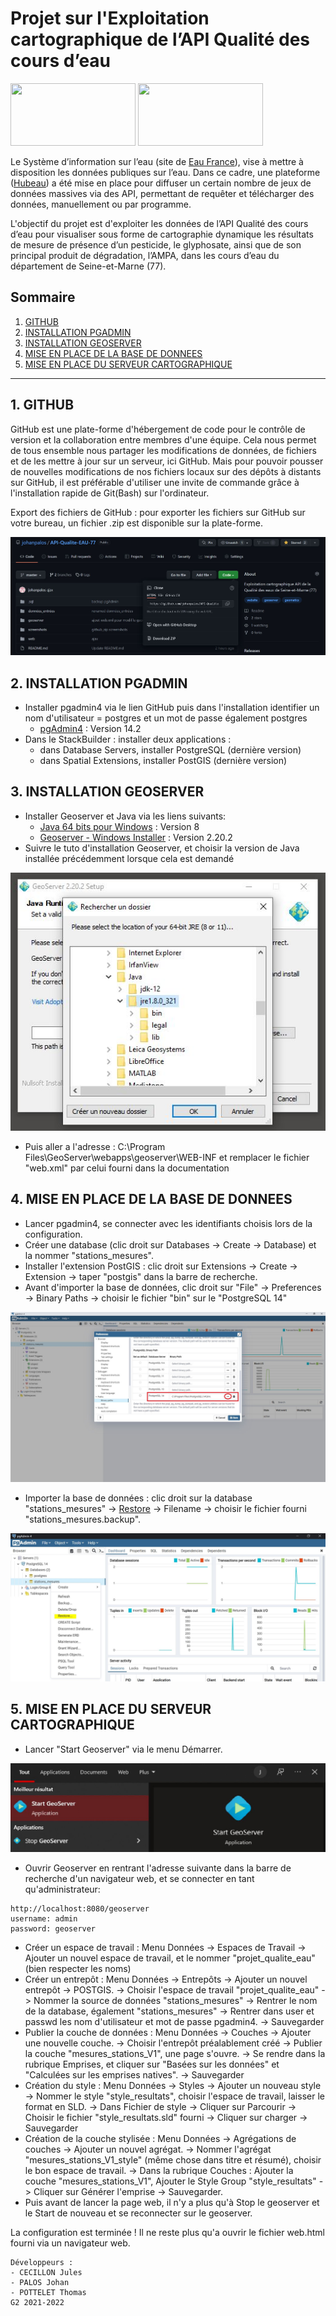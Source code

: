# Projet sur l'Exploitation cartographique de l’API Qualité des cours d’eau
<img src="https://static.data.gouv.fr/avatars/c7/8f3e7b4d5740b890684d16aa381697.png" width="200" height="100" /> <img src="https://hubeau.eaufrance.fr/sites/default/files/api/demo/piezo/images/logohubeau.svg" width="200" height="100" />

Le Système d’information sur l’eau (site de [Eau France](https://www.eaufrance.fr/)), vise à mettre à disposition les données publiques sur l’eau. 
Dans ce cadre, une plateforme ([Hubeau](https://hubeau.eaufrance.fr/page/api-qualite-cours-deau)) a été mise en place pour diffuser un certain nombre de jeux de données massives 
via des API, permettant de requêter et télécharger des données, manuellement ou par programme.

L'objectif du projet est d'exploiter les données de l’API Qualité des cours d’eau pour 
visualiser sous forme de cartographie dynamique les résultats de mesure de présence d’un pesticide, le glyphosate, 
ainsi que de son principal produit de dégradation, l’AMPA, dans les cours d’eau du département de Seine-et-Marne (77).

## Sommaire
1. [GITHUB](#github)
2. [INSTALLATION PGADMIN](#installation-pgadmin)
3. [INSTALLATION GEOSERVER](#installation-geoserver)
4. [MISE EN PLACE DE LA BASE DE DONNEES](#mise-en-place-des-donnees)
5. [MISE EN PLACE DU SERVEUR CARTOGRAPHIQUE](#mise-en-place-du-serveur-cartographique)

***

## 1. GITHUB
GitHub est une plate-forme d'hébergement de code pour le contrôle de version et la collaboration entre membres d'une équipe.
Cela nous permet de tous ensemble nous partager les modifications de données, de fichiers et de les mettre à jour sur un serveur, ici GitHub.
Mais pour pouvoir pousser de nouvelles modifications de nos fichiers locaux sur des dépôts à distants sur GitHub, il est préférable d'utiliser une invite de commande
grâce à l'installation rapide de Git(Bash) sur l'ordinateur.

Export des fichiers de GitHub : pour exporter les fichiers sur GitHub sur votre bureau, un fichier .zip est disponible sur la plate-forme.

![Alt text](/screenshots/github_zip.JPG?raw=true "GitHub_zip") 


## 2. INSTALLATION PGADMIN
- Installer pgadmin4 via le lien GitHub puis dans l'installation identifier un nom d'utilisateur = postgres et un mot de passe également postgres
   * [pgAdmin4](https://www.enterprisedb.com/downloads/postgres-postgresql-downloads) : Version 14.2
- Dans le StackBuilder : installer deux applications :
	- dans Database Servers, installer PostgreSQL (dernière version)
	- dans Spatial Extensions, installer PostGIS (dernière version)

## 3. INSTALLATION GEOSERVER
- Installer Geoserver et Java via les liens suivants:
   * [Java 64 bits pour Windows](https://www.java.com/fr/download/) : Version 8
   * [Geoserver - Windows Installer](http://geoserver.org/release/stable/) : Version 2.20.2
- Suivre le tuto d'installation Geoserver, et choisir la version de Java installée précédemment lorsque cela est demandé

![Alt text](/screenshots/geoserver_java.jPG?raw=true "Geoserver_java")

- Puis aller a l'adresse : C:\Program Files\GeoServer\webapps\geoserver\WEB-INF et remplacer le fichier "web.xml" par celui fourni dans la documentation

## 4. MISE EN PLACE DE LA BASE DE DONNEES
- Lancer pgadmin4, se connecter avec les identifiants choisis lors de la configuration.
- Créer une database (clic droit sur Databases -> Create -> Database) et la nommer "stations_mesures".
- Installer l'extension PostGIS : clic droit sur Extensions -> Create -> Extension -> taper "postgis" dans la barre de recherche.
- Avant d'importer la base de données, clic droit sur "File" -> Preferences -> Binary Paths -> choisir le fichier "bin" sur le "PostgreSQL 14"

![Alt text](/screenshots/binary_path.jPG?raw=true "Binary_path")

- Importer la base de données : clic droit sur la database "stations_mesures" -> [Restore](#restore) -> Filename -> choisir le fichier fourni "stations_mesures.backup".

![Alt text](/screenshots/restore_sql.JPG?raw=true "Restore_sql") 

## 5. MISE EN PLACE DU SERVEUR CARTOGRAPHIQUE
- Lancer "Start Geoserver" via le menu Démarrer.

![Alt text](/screenshots/start_geoserver.JPG?raw=true "Start_geoserver") 

- Ouvrir Geoserver en rentrant l'adresse suivante dans la barre de recherche d'un navigateur web, et se connecter en tant qu'administrateur:
```
http://localhost:8080/geoserver
username: admin
password: geoserver
```

- Créer un espace de travail : Menu Données -> Espaces de Travail -> Ajouter un nouvel espace de travail, et le nommer "projet_qualite_eau" (bien respecter les noms)
- Créer un entrepôt : Menu Données -> Entrepôts -> Ajouter un nouvel entrepôt -> POSTGIS.
	-> Choisir l'espace de travail "projet_qualite_eau"
	-> Nommer la source de données "stations_mesures"
	-> Rentrer le nom de la database, également "stations_mesures"
	-> Rentrer dans user et passwd les nom d'utilisateur et mot de passe pgadmin4.
	-> Sauvegarder
- Publier la couche de données : Menu Données -> Couches -> Ajouter une nouvelle couche.
	-> Choisir l'entrepôt préalablement créé
	-> Publier la couche "mesures_stations_V1", une page s'ouvre.
	-> Se rendre dans la rubrique Emprises, et cliquer sur "Basées sur les données"	et "Calculées sur les emprises natives".
	-> Sauvegarder
- Création du style : Menu Données -> Styles -> Ajouter un nouveau style
	-> Nommer le style "style_resultats", choisir l'espace de travail, laisser le format en SLD.
	-> Dans Fichier de style -> Cliquer sur Parcourir -> Choisir le fichier	"style_resultats.sld" fourni -> Cliquer sur charger
	-> Sauvegarder
- Création de la couche stylisée : Menu Données -> Agrégations de couches -> Ajouter un nouvel agrégat.
	-> Nommer l'agrégat "mesures_stations_V1_style" (même chose dans titre et résumé), choisir le bon espace de travail.
	-> Dans la rubrique Couches : Ajouter la couche "mesures_stations_V1", Ajouter le Style Group "style_resultats"
	-> Cliquer sur Générer l'emprise
	-> Sauvegarder.
- Puis avant de lancer la page web, il n'y a plus qu'à Stop le geoserver et le Start de nouveau et se reconnecter sur le geoserver.

La configuration est terminée ! Il ne reste plus qu'a ouvrir le fichier web.html fourni
via un navigateur web.

```
Développeurs :
- CECILLON Jules
- PALOS Johan
- POTTELET Thomas
G2 2021-2022
```
